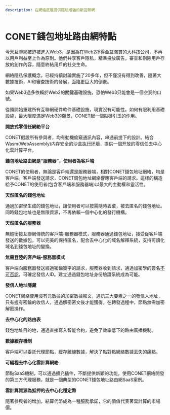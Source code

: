 ```yaml
---
description: 在網絡底層提供隱私增強的新互聯網
---
```


# CONET錢包地址路由網特點

今天互聯網被迫被進入Web3，是因為在Web2掙得金盆滿貫的大科技公司，不再以用戶利益至上作為原則。他們共享客戶隱私，精準投放廣告，審查和刪除用戶存放的創作內容，隨意終結用戶的社交生命。

網絡隱私保護概念，已經持續討論實施了20多年，但不僅沒有得到改善，隨著大數據技術，AI和審查技術的發展，面臨更巨大的倒退。

如果Web3過多依賴於Web2的關鍵基礎設施，恐怕Web3只能會是一個空洞的口號。

從頭開始重建所有互聯網硬件軟件基礎設施，現實沒有可能性。如何有限利用基礎設施，最大限度滿足Web3的願景，CONET起一個拋磚引玉的作用。

**開放式零信任網絡平台**

CONET假設所有參與者，均有動機偷窺通訊內容，串通前提下的設計。結合Wasm(WebAssembly)内存安全的沙盒[执行环境](https://webassembly.org/docs/semantics/#linear-memory)，提供一個开放的零信任去中心化雲計算平台。

**錢包地址路由網是“服務器”，使用者為客戶端**

CONET的使用者，無論是客戶端還是服務器端，相對CONET錢包地址網絡，均是客戶端。客戶端發送請求，CONET錢包地址網絡響應客戶端的請求。這樣的構造給予CONET的使用者(包含客戶端和服務器端)以最大的主動權和靈活性。

**天然匿名的錢包地址**

通過加密學生成的錢包地址，讓使用者可以按需隨時丟棄，被去匿名的錢包地址。同時錢包地址也是無限資源，不再依賴一個中心化的發行機構。

**天然匿名的服務器**

無縫銜接互聯網傳統的客戶端-服務器模式，服務器通過錢包地址，接受從客戶端發送的數據包，可以完美的保持匿名，配合去中心化的域名解釋系統，支持可讀化域名到錢包地址的變換。

**無需登陸的客戶端-服務器模式**

客戶端向服務器發送經過密鑰簽字的請求，服務器收到請求，通過加密學的簽名[不可否認](https://en.wikipedia.org/wiki/Non-repudiation)，可確定發信人ID。建立通過錢包地址身份驗證系統成為可能。

**發信人地址隱藏**

CONET網絡使用沒有元數據的加密數據報文，通訊三大要素之一的發信人地址，只有握有密鑰的收信人，通過解密密文後才能獲得。在轉發過程中，節點無需加密解密操作。

**去中心化的路由表**

錢包地址目的地，通過直接寫入智能合約，避免了效率低下的路由廣播機制。

**數據緩存機制**

客戶端可以委託代理節點，緩存離線數據，解決了點對點網絡數據丟失的痛點。

**可編程去中心化雲計算網絡**

節點SaaS機制，可以通過擴充插件，不斷提供新穎的功能。使用CONET網絡開發的第三方代理服務，就是一個典型的CONET錢包地址路由網SaaS案例。

**雲計算資源為抵押的去中心化穩定幣**

隨著參與者的增加，結算代幣成為一種服務承諾，它的價值代表著雲計算的市場價。
